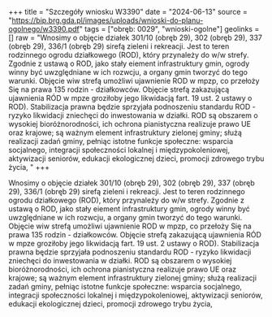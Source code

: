 +++
title = "Szczegóły wniosku W3390"
date = "2024-06-13"
source = "https://bip.brg.gda.pl/images/uploads/wnioski-do-planu-ogolnego/w3390.pdf"
tags = ["obręb: 0029", "wnioski-ogolne"]
geolinks = []
raw = "Wnosimy o objęcie działek 301/10 (obręb 29), 302 (obręb 29), 337 (obręb 29), 336/1 (obręb 29) sirefą zieleni i rekreacji. Jest to teren rodzinnego ogrodu działkowego (ROD), który przynależy do w/w strefy. Zgodnie z ustawą o ROD, jako stały eiement infrastruktury gmin, ogrody winny być uwzględniane w ich rozwcju, a organy gmin tworzyć do tego warunki. Objęcie wiw strefą umożliwi ujawnienie ROD w mpzp, co przełoży Się na prawa 135 rodzin - działkowców. Objęcie strefą zakazującą ujawnienia RÓD w mpze groziłoby jego likwidacją fart. 19 ust. 2 ustawy o ROD). Stabilizacja prawna będzie sprzyjała podnoszeniu standardu ROD - ryzyko likwidacji zniechęci do inwestowania w działki. ROD są obszarem o wysokiej bioróżnorodności, ich ochrona pianistyczna realizuje prawo UE oraz krajowe; są ważnym element infrastruktury zielonej gminy; służą realizacji zadań gminy, pełniąc istotne funkcje społeczne: wsparcia socjalnego, integracji społeczności lokalnej i międzypokoleniowej, aktywizacji seniorów, edukacji ekologicznej dzieci, promocji zdrowego trybu życia, "
+++

Wnosimy o objęcie działek 301/10 (obręb 29), 302 (obręb 29), 337 (obręb 29), 336/1 (obręb 29) sirefą
zieleni i rekreacji. Jest to teren rodzinnego ogrodu działkowego (ROD), który przynależy do w/w strefy. Zgodnie z
ustawą o ROD, jako stały eiement infrastruktury gmin, ogrody winny być uwzględniane w ich rozwcju, a organy
gmin tworzyć do tego warunki. Objęcie wiw strefą umożliwi ujawnienie ROD w mpzp, co przełoży Się na prawa
135 rodzin - działkowców. Objęcie strefą zakazującą ujawnienia RÓD w mpze groziłoby jego likwidacją fart. 19 ust.
2 ustawy o ROD). Stabilizacja prawna będzie sprzyjała podnoszeniu standardu ROD - ryzyko likwidacji zniechęci
do inwestowania w działki. ROD są obszarem o wysokiej bioróżnorodności, ich ochrona pianistyczna realizuje
prawo UE oraz krajowe; są ważnym element infrastruktury zielonej gminy; służą realizacji zadań gminy, pełniąc
istotne funkcje społeczne: wsparcia socjalnego, integracji społeczności lokalnej i międzypokoleniowej, aktywizacji
seniorów, edukacji ekologicznej dzieci, promocji zdrowego trybu życia,



